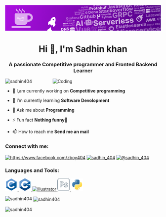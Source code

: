<img align src="https://github.com/Sadhin404/Sadhin.404/blob/main/original-49fbd2266c2bc8cda7d2e167bd06db88.png">
<h1 align="center">Hi 👋, I'm Sadhin khan</h1>
<h3 align="center">A passionate Competitive programmer and Fronted Backend Learner</h3>
<img align="right" alt="Coding" width="350" src="https://media.tenor.com/azZCJ2YpsGgAAAAi/programming.gif">


<p align="left"> <img src="https://komarev.com/ghpvc/?username=sadhin404&label=Profile%20views&color=0e75b6&style=flat" alt="sadhin404" /> </p>

- 🔭 I,am currently working on **Competitive programming**

- 🌱 I’m currently learning **Software Devolopment**

- 💬 Ask me about **Programming**

- ⚡ Fun fact **Nothing funny🥺**

- 📫 How to reach me **Send me an mail**

<h3 align="left">Connect with me:</h3>
<p align="left">
<a href="https://fb.com/zboy404" target="blank"><img align="center" src="https://raw.githubusercontent.com/rahuldkjain/github-profile-readme-generator/master/src/images/icons/Social/facebook.svg" alt="https://www.facebook.com/zboy404" height="30" width="40" /></a>
<a href="https://codeforces.com/profile/sadhin_404" target="blank"><img align="center" src="https://raw.githubusercontent.com/rahuldkjain/github-profile-readme-generator/master/src/images/icons/Social/codeforces.svg" alt="sadhin_404" height="30" width="40" /></a>
<a href="https://www.hackerearth.com/@sadhin_404" target="blank"><img align="center" src="https://raw.githubusercontent.com/rahuldkjain/github-profile-readme-generator/master/src/images/icons/Social/hackerearth.svg" alt="@sadhin_404" height="30" width="40" /></a>
</p>

<h3 align="left">Languages and Tools:</h3>
<p align="left"> <a href="https://www.cprogramming.com/" target="_blank" rel="noreferrer"> <img src="https://raw.githubusercontent.com/devicons/devicon/master/icons/c/c-original.svg" alt="c" width="40" height="40"/> </a> <a href="https://www.w3schools.com/cpp/" target="_blank" rel="noreferrer"> <img src="https://raw.githubusercontent.com/devicons/devicon/master/icons/cplusplus/cplusplus-original.svg" alt="cplusplus" width="40" height="40"/> </a> <a href="https://www.adobe.com/in/products/illustrator.html" target="_blank" rel="noreferrer"> <img src="https://www.vectorlogo.zone/logos/adobe_illustrator/adobe_illustrator-icon.svg" alt="illustrator" width="40" height="40"/> </a> <a href="https://www.photoshop.com/en" target="_blank" rel="noreferrer"> <img src="https://raw.githubusercontent.com/devicons/devicon/master/icons/photoshop/photoshop-line.svg" alt="photoshop" width="40" height="40"/> </a> <a href="https://www.python.org" target="_blank" rel="noreferrer"> <img src="https://raw.githubusercontent.com/devicons/devicon/master/icons/python/python-original.svg" alt="python" width="40" height="40"/> </a> </p>

<p><img align="left" src="https://github-readme-stats.vercel.app/api/top-langs?username=sadhin404&show_icons=true&locale=en&layout=compact" alt="sadhin404" /></p>

<p>&nbsp;<img align="center" src="https://github-readme-stats.vercel.app/api?username=sadhin404&show_icons=true&locale=en" alt="sadhin404" /></p>

<p><img align="center" src="https://github-readme-streak-stats.herokuapp.com/?user=sadhin404&" alt="sadhin404" /></p>
